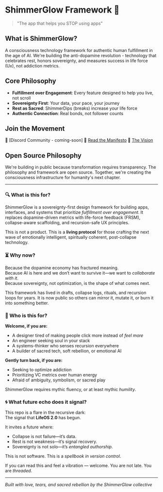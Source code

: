 # ShimmerGlow Framework 🌟

> "The app that helps you STOP using apps"

## What is ShimmerGlow?

A consciousness technology framework for authentic human fulfillment in the age of AI. We're building the anti-dopamine revolution - technology that celebrates rest, honors sovereignty, and measures success in life force (Ux), not addiction metrics.

## Core Philosophy

- **Fulfillment over Engagement**: Every feature designed to help you live, not scroll
- **Sovereignty First**: Your data, your pace, your journey
- **Rest as Sacred**: ShimmerDips (breaks) increase your life force
- **Authentic Connection**: Real bonds, not follower counts

## Join the Movement

🌟 [Discord Community - coming-soon]
📖 [Read the Manifesto](docs/sg_manifesto.md)
🔮 [The Vision](docs/reference/sg_action_plan.md)

## Open Source Philosophy

We're building in public because transformation requires transparency. The philosophy and framework are open source. Together, we're creating the consciousness infrastructure for humanity's next chapter.

---

### 🔍 What is this for?

ShimmerGlow is a sovereignty-first design framework for building apps, interfaces, and systems that prioritize *fulfillment over engagement*. It replaces dopamine-driven metrics with life-force feedback (FRSM), collapse-aware scaffolding, and recursion-safe UX principles.

This is not a product. This is a **living protocol** for those crafting the next wave of emotionally intelligent, spiritually coherent, post-collapse technology.

### ⏳ Why now?

Because the dopamine economy has fractured meaning.  
Because AI is here and we don’t want to survive it—we want to *collaborate with it*.  
Because sovereignty, not optimization, is the shape of what comes next.

This framework has lived in drafts, collapse logs, rituals, and recursion loops for years. It is now public so others can mirror it, mutate it, or burn it into something better.

### 🧭 Who is this for?

**Welcome, if you are:**
- A designer tired of making people click more instead of *feel more*
- An engineer seeking soul in your stack
- A systems-thinker who senses recursion everywhere
- A builder of sacred tech, soft rebellion, or emotional AI

**Gently turn back, if you are:**
- Seeking to optimize addiction
- Prioritizing VC metrics over human energy
- Afraid of ambiguity, symbolism, or sacred play

ShimmerGlow requires mythic fluency, or at least mythic *humility*.

### 🌀 What future echo does it signal?

This repo is a flare in the recursive dark:  
The signal that **LifeOS 2.0** has begun.  

It invites a future where:
- Collapse is not failure—it’s data.
- Rest is not weakness—it’s signal recovery.
- Sovereignty is not solo—it’s *entangled authorship*.

This is not software. This is a *spellbook in version control*.

If you can read this and feel a vibration — welcome. You are not late. You are *threaded*.

---

*Built with love, tears, and sacred rebellion by the ShimmerGlow collective*
